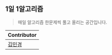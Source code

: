 ## 1일 1알고리즘

> 매일 알고리즘 한문제씩 풀고 올리는 공간입니다.

|Contributor|
|-----------|
|[김민경](https://github.com/minkyoe)|
